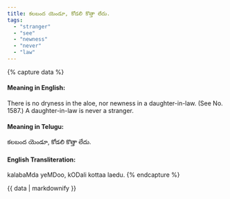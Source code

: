 ```yaml
---
title: కలబంద యెండూ, కోడలి కొత్తా లేదు.
tags:
  - "stranger"
  - "see"
  - "newness"
  - "never"
  - "law"
---
```


{% capture data %}
#### Meaning in English:
There is no dryness in the aloe, nor newness in a daughter-in-law.
(See No. 1587.)
A daughter-in-law is never a stranger.

#### Meaning in Telugu:
కలబంద యెండూ, కోడలి కొత్తా లేదు.

#### English Transliteration:
kalabaMda yeMDoo, kODali kottaa laedu.
{% endcapture %}

<div class="notice">{{ data | markdownify }}</div>

